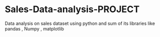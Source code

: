 # Sales-Data-analysis-PROJECT
Data analysis on sales dataset using python and sum of its libraries like pandas , Numpy , matplotlib
